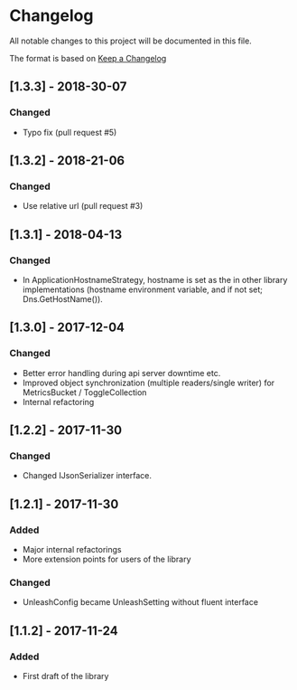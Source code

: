 # Changelog
All notable changes to this project will be documented in this file.

The format is based on [Keep a Changelog](http://keepachangelog.com/en/1.0.0/)
<!-- and this project adheres to [Semantic Versioning](http://semver.org/spec/v2.0.0.html). -->

## [1.3.3] - 2018-30-07
### Changed
- Typo fix (pull request #5)

## [1.3.2] - 2018-21-06
### Changed
- Use relative url (pull request #3)

## [1.3.1] - 2018-04-13
### Changed
- In ApplicationHostnameStrategy, hostname is set as the in other library implementations (hostname environment variable, and if not set; Dns.GetHostName()).

## [1.3.0] - 2017-12-04
### Changed
- Better error handling during api server downtime etc.
- Improved object synchronization (multiple readers/single writer) for MetricsBucket / ToggleCollection
- Internal refactoring

## [1.2.2] - 2017-11-30
### Changed
- Changed IJsonSerializer interface.

## [1.2.1] - 2017-11-30
### Added
- Major internal refactorings
- More extension points for users of the library

### Changed
- UnleashConfig became UnleashSetting without fluent interface

## [1.1.2] - 2017-11-24
### Added
- First draft of the library


<!-- 
Types of changes:

Added - for new features.
Changed - for changes in existing functionality.
Deprecated - for soon-to-be removed features.
Removed - for now removed features.
Fixed - for any bug fixes.
Security - in case of vulnerabilities. 
-->